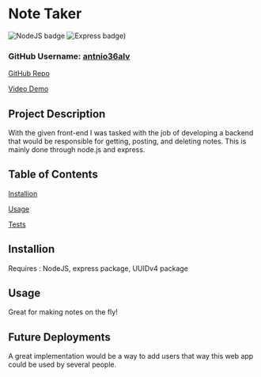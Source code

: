# Note Taker

![NodeJS badge](https://img.shields.io/badge/NodeJS-Powered%20by%20Javascript-green)
![Express badge](https://img.shields.io/badge/Express-Powered%20by%20Javascript-Blue))

### GitHub Username: [antnio36alv](https://github.com/antonio36alv)

[GitHub Repo](https://github.com/antonio36alv/note-taker)

[Video Demo](https://drive.google.com/file/d/17JgkGFMLRRkSXnAaGVfejVQd2rSc9mpQ/view)

## Project Description

With the given front-end I was tasked with the job of developing a backend that would be responsible for getting, posting, and deleting notes. This is mainly done through node.js and express.

## Table of Contents
[Installion](#installion)

[Usage](#usage)

[Tests](#tests)

## Installion
Requires : NodeJS, express package, UUIDv4 package

## Usage
Great for making notes on the fly!

## Future Deployments
A great implementation would be a way to add users that way this web app could be used by several people.